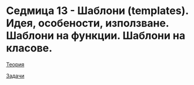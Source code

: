 # Седмица 13 - Шаблони (templates). Идея, особености, използване. Шаблони на функции. Шаблони на класове.

[Теория](https://github.com/AleksandrinaKovachka/Object-oriented-programming-2022-2023/tree/main/Week13/Theory)

[Задачи](https://github.com/AleksandrinaKovachka/Object-oriented-programming-2022-2023/tree/main/Week13/Tasks)
